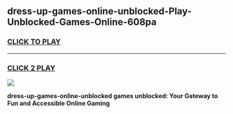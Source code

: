 
## dress-up-games-online-unblocked-Play-Unblocked-Games-Online-608pa
<h3>
<a href="https://premium76.site?title=dress-up-games-online-unblocked&ref=25A">CLICK TO PLAY</a></h3>
<hr>

<h3>
<a href="https://premium76.site?title=dress-up-games-online-unblocked&ref=25A">CLICK 2 PLAY</a>
  
</h3>

<a href="https://premium76.site?title=dress-up-games-online-unblocked&ref=25A"><img src="https://clearcache.store/games.png"></a>


**dress-up-games-online-unblocked games unblocked: Your Gateway to Fun and Accessible Online Gaming**
